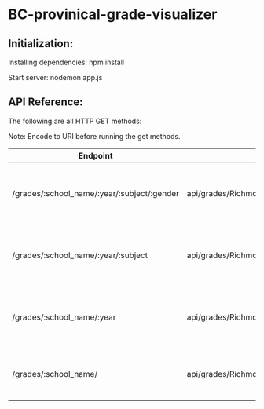 
# BC-provinical-grade-visualizer


## Initialization:

Installing dependencies: npm install

Start server: nodemon app.js


## API Reference:

The following are all HTTP GET methods:

Note: Encode to URI before running the get methods.

| Endpoint        |Example| Description  |
| ------------- |-------------| -----|
| /grades/:school_name/:year/:subject/:gender      | api/grades/Richmond%20Secondary/2017%2F2018/English%2012/MALE | Returns the grade info for one subject and one populuation.  |
|/grades/:school_name/:year/:subject   | api/grades/Richmond%20Secondary/2017%2F2018/Communications%2012/      |   Returns the grade info for one subject and all population. |
| /grades/:school_name/:year | api/grades/Richmond%20Secondary/2017%2F2018/      |   Returns the grade info for all subjects and all population.|
| /grades/:school_name/ | api/grades/Richmond%20Secondary/      |   Returns the grade info for all year for one school.|
 
